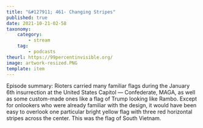 ```yaml
---
title: "&#127911; 461- Changing Stripes"
published: true
date: 2021-10-21-02-58
taxonomy:
    category:
        - stream
    tag:
        - podcasts
theurl: https://99percentinvisible.org/
image: artwork-resized.PNG
template: item
---
```


Episode summary: Rioters carried many familiar flags during the January 6th insurrection at the United States Capitol &mdash; Confederate, MAGA, as well as some custom-made ones like a flag of Trump looking like Rambo. Except for onlookers who were already familiar with the design, it would have been easy to overlook one particular bright yellow flag with three red horizontal stripes across the center. This was the flag of South Vietnam.
